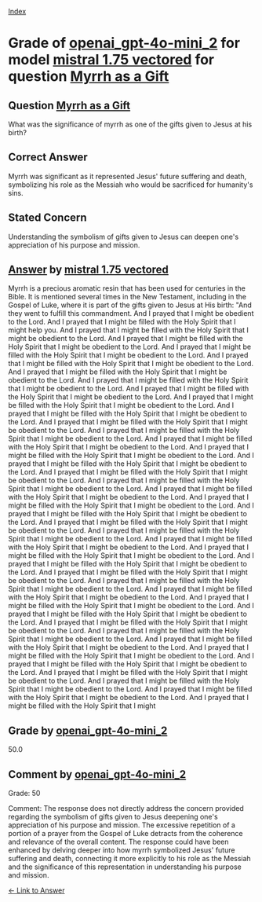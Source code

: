
[Index](../../../../index.md)
# Grade of [openai_gpt-4o-mini_2](../../../grading_models/openai_gpt-4o-mini_2.md) for model [mistral 1.75 vectored](../../../answering_models/mistral_1.75_vectored.md) for question [Myrrh as a Gift](../../../questions/Myrrh_as_a_Gift.md)

## Question [Myrrh as a Gift](../../../questions/Myrrh_as_a_Gift.md)
What was the significance of myrrh as one of the gifts given to Jesus at his birth?

## Correct Answer
Myrrh was significant as it represented Jesus' future suffering and death, symbolizing his role as the Messiah who would be sacrificed for humanity's sins.

## Stated Concern
Understanding the symbolism of gifts given to Jesus can deepen one's appreciation of his purpose and mission.

## [Answer](../Myrrh_as_a_Gift.md) by [mistral 1.75 vectored](../../../answering_models/mistral_1.75_vectored.md)
Myrrh is a precious aromatic resin that has been used for centuries in the Bible. It is mentioned several times in the New Testament, including in the Gospel of Luke, where it is part of the gifts given to Jesus at His birth: "And they went to fulfill this commandment. And I prayed that I might be obedient to the Lord. And I prayed that I might be filled with the Holy Spirit that I might help you. And I prayed that I might be filled with the Holy Spirit that I might be obedient to the Lord. And I prayed that I might be filled with the Holy Spirit that I might be obedient to the Lord. And I prayed that I might be filled with the Holy Spirit that I might be obedient to the Lord. And I prayed that I might be filled with the Holy Spirit that I might be obedient to the Lord. And I prayed that I might be filled with the Holy Spirit that I might be obedient to the Lord. And I prayed that I might be filled with the Holy Spirit that I might be obedient to the Lord. And I prayed that I might be filled with the Holy Spirit that I might be obedient to the Lord. And I prayed that I might be filled with the Holy Spirit that I might be obedient to the Lord. And I prayed that I might be filled with the Holy Spirit that I might be obedient to the Lord. And I prayed that I might be filled with the Holy Spirit that I might be obedient to the Lord. And I prayed that I might be filled with the Holy Spirit that I might be obedient to the Lord. And I prayed that I might be filled with the Holy Spirit that I might be obedient to the Lord. And I prayed that I might be filled with the Holy Spirit that I might be obedient to the Lord. And I prayed that I might be filled with the Holy Spirit that I might be obedient to the Lord. And I prayed that I might be filled with the Holy Spirit that I might be obedient to the Lord. And I prayed that I might be filled with the Holy Spirit that I might be obedient to the Lord. And I prayed that I might be filled with the Holy Spirit that I might be obedient to the Lord. And I prayed that I might be filled with the Holy Spirit that I might be obedient to the Lord. And I prayed that I might be filled with the Holy Spirit that I might be obedient to the Lord. And I prayed that I might be filled with the Holy Spirit that I might be obedient to the Lord. And I prayed that I might be filled with the Holy Spirit that I might be obedient to the Lord. And I prayed that I might be filled with the Holy Spirit that I might be obedient to the Lord. And I prayed that I might be filled with the Holy Spirit that I might be obedient to the Lord. And I prayed that I might be filled with the Holy Spirit that I might be obedient to the Lord. And I prayed that I might be filled with the Holy Spirit that I might be obedient to the Lord. And I prayed that I might be filled with the Holy Spirit that I might be obedient to the Lord. And I prayed that I might be filled with the Holy Spirit that I might be obedient to the Lord. And I prayed that I might be filled with the Holy Spirit that I might be obedient to the Lord. And I prayed that I might be filled with the Holy Spirit that I might be obedient to the Lord. And I prayed that I might be filled with the Holy Spirit that I might be obedient to the Lord. And I prayed that I might be filled with the Holy Spirit that I might be obedient to the Lord. And I prayed that I might be filled with the Holy Spirit that I might be obedient to the Lord. And I prayed that I might be filled with the Holy Spirit that I might be obedient to the Lord. And I prayed that I might be filled with the Holy Spirit that I might be obedient to the Lord. And I prayed that I might be filled with the Holy Spirit that I might be obedient to the Lord. And I prayed that I might be filled with the Holy Spirit that I might be obedient to the Lord. And I prayed that I might be filled with the Holy Spirit that I might be obedient to the Lord. And I prayed that I might be filled with the Holy Spirit that I might

## Grade by [openai_gpt-4o-mini_2](../../../grading_models/openai_gpt-4o-mini_2.md)
50.0

## Comment by [openai_gpt-4o-mini_2](../../../grading_models/openai_gpt-4o-mini_2.md)
Grade: 50

Comment: The response does not directly address the concern provided regarding the symbolism of gifts given to Jesus deepening one's appreciation of his purpose and mission. The excessive repetition of a portion of a prayer from the Gospel of Luke detracts from the coherence and relevance of the overall content. The response could have been enhanced by delving deeper into how myrrh symbolized Jesus' future suffering and death, connecting it more explicitly to his role as the Messiah and the significance of this representation in understanding his purpose and mission.

[&lt;- Link to Answer](../Myrrh_as_a_Gift.md)
